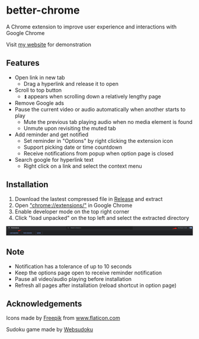 # better-chrome

A Chrome extension to improve user experience and interactions with Google Chrome

Visit [my website](https://bgdanny.github.io/extension) for demonstration

## Features

- Open link in new tab
  - Drag a hyperlink and release it to open
- Scroll to top button
  - ⏫ appears when scrolling down a relatively lengthy page
- Remove Google ads
- Pause the current video or audio automatically when another starts to play
  - Mute the previous tab playing audio when no media element is found
  - Unmute upon revisiting the muted tab
- Add reminder and get notified
  - Set reminder in "Options" by right clicking the extension icon
  - Support picking date or time countdown
  - Receive notifications from popup when option page is closed
- Search google for hyperlink text
  - Right click on a link and select the context menu

## Installation

1. Download the lastest compressed file in [Release](https://github.com/BGDanny/better-chrome/releases) and extract
2. Open ["chrome://extensions/"](chrome://extensions/) in Google Chrome
3. Enable developer mode on the top right corner
4. Click "load unpacked" on the top left and select the extracted directory

![installation](images/readme1.png)

## Note

- Notification has a tolerance of up to 10 seconds
- Keep the options page open to receive reminder notification
- Pause all video/audio playing before installation
- Refresh all pages after installation (reload shortcut in option page)

## Acknowledgements

<div>Icons made by <a href="https://www.freepik.com" title="Freepik">Freepik</a> from <a href="https://www.flaticon.com/" title="Flaticon">www.flaticon.com</a></div>

Sudoku game made by [Websudoku](https://www.websudoku.com/)
